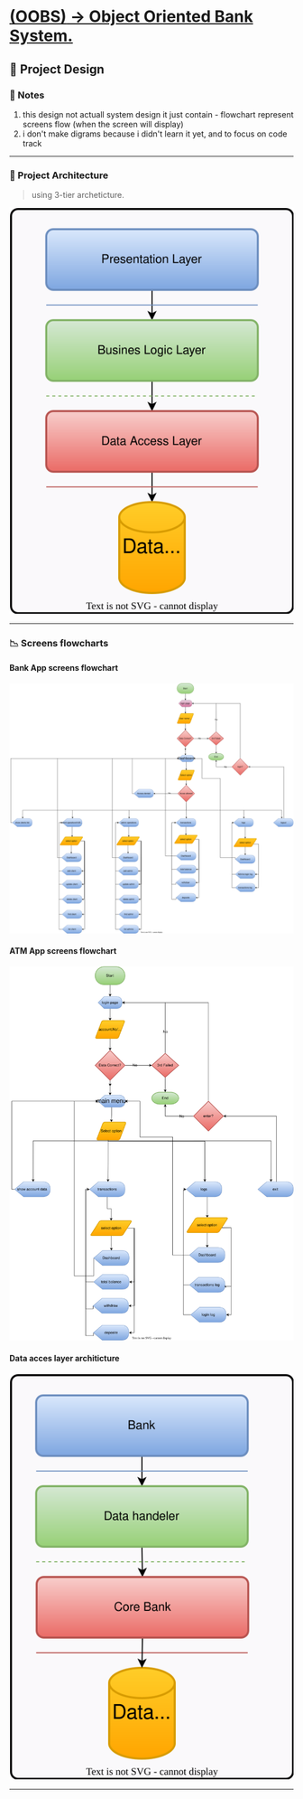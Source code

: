 # [**(OOBS)** -> Object Oriented Bank System.](../../README.md)

## 🎨 Project Design

### 📝 Notes

1. this design not actuall system design it just contain - flowchart represent screens flow (when the screen will display)
2. i don't make digrams because i didn't learn it yet, and to focus on code track 

<hr>

### 📐 Project Architecture
> using 3-tier archeticture.

<img src="./svgs/3-tier_archeticture.drawio.svg" alt="=> Bank app screen flowchart"/>
<hr>

### 📉 Screens flowcharts

#### Bank App screens flowchart
<img src="./flowcharts/BankApp_ScreensFlowchart.drawio.svg" alt="=> Bank app screen flowchart"/>

#### ATM App screens flowchart
<img src="./flowcharts/ATMApp_ScreensFlowchart.drawio.svg" alt="=> ATM app screen flowchart"/>

#### Data acces layer architicture
<img src="./svgs/Data_Acces_Layer_archeticture.drawio.svg" alt="=> Bank app screen flowchart"/>
<hr>